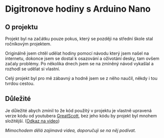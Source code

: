 # Digitronove hodiny s Arduino Nano
<H2>O projektu</H2>
<p>Projekt byl na začátku pouze pokus, který se později na střední škole stal ročníkovým projektem.</p>
<p>Originálně jsem chtěl udělat hodiny pomocí návodu který jsem našel na internetu, dokonce jsem se dostal k osazování a oživotání desky, tam ovšem začaly problémy. Po několika dnech jsem se na zmíněný návod vykašlal a rozhodl se udělat si vlastní.</p>
<p>Celý projekt byl pro mě zábavný a hodně jsem se z něho naučil, někdy i tou tvrdou cestou.</p>

<H2>Důležité</H2>
<p>Je důležité abych zmínil to že kód použitý v projektu je vlastně upravená verze kódu od youtubera <a href="https://www.youtube.com/c/greatscottlab">GreatScott</a>,  bez jeho kódu by projekt byl mnohem složitější. (<a href="https://www.youtube.com/watch?v=ObgmVNV1Kfg">Odkaz na video</a>)</p>
<p><i>Mimochodem dělá zajímavá videa, doporučuji se na něj podívat.</i></p>
